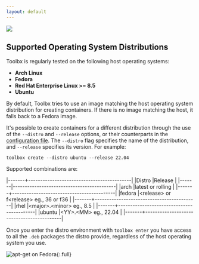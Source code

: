 ```yaml
---
layout: default
---
```


<picture class="full pixels">
    <source srcset="../assets/distros-dark.gif" media="(prefers-color-scheme: dark)">
    <img src="../assets/distros.gif">
</picture>

## Supported Operating System Distributions

Toolbx is regularly tested on the following host operating systems:

* **Arch Linux**
* **Fedora**
* **Red Hat Enterprise Linux >= 8.5**
* **Ubuntu**

By default, Toolbx tries to use an image matching the host operating system distribution for creating containers. If there is no image matching the host, it falls back to a Fedora image.

It's possible to create containers for a different distribution through the use of the `--distro` and `--release` options, or their counterparts in the [configuration file](https://github.com/containers/toolbox/blob/main/doc/toolbox.conf.5.md). The `--distro` flag specifies the name of the distribution, and `--release` specifies its version.  For example:

```
toolbox create --distro ubuntu --release 22.04
```

Supported combinations are:

|-------+-------------------------------------------|
|Distro |Release                                    |
|-------|-------------------------------------------|
|arch   |latest or rolling                          |
|-------+-------------------------------------------|
|fedora |\<release\> or f\<release\> eg., 36 or f36 |
|-------+-------------------------------------------|
|rhel   |\<major\>.\<minor\> eg., 8.5               |
|-------+-------------------------------------------|
|ubuntu |\<YY\>.\<MM\> eg., 22.04                   |
|-------+-------------------------------------------|

Once you enter the distro environment with `toolbox enter` you have access to all the `.deb` packages the distro provide, regardless of the host operating system you use.

![apt-get on Fedora](../assets/apt-get.png){:.full}
